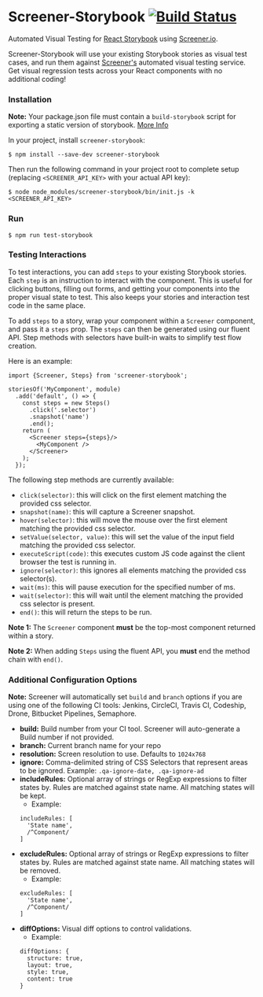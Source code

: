 # Screener-Storybook [![Build Status](https://circleci.com/gh/screener-io/screener-storybook/tree/master.svg?style=shield)](https://circleci.com/gh/screener-io/screener-storybook)

Automated Visual Testing for [React Storybook](https://github.com/kadirahq/react-storybook) using [Screener.io](https://screener.io).

Screener-Storybook will use your existing Storybook stories as visual test cases, and run them against [Screener's](https://screener.io) automated visual testing service. Get visual regression tests across your React components with no additional coding!

### Installation

**Note:** Your package.json file must contain a `build-storybook` script for exporting a static version of storybook. [More Info](https://getstorybook.io/docs/react-storybook/basics/exporting-storybook)

In your project, install `screener-storybook`:

```
$ npm install --save-dev screener-storybook
```

Then run the following command in your project root to complete setup (replacing `<SCREENER_API_KEY>` with your actual API key):

```
$ node node_modules/screener-storybook/bin/init.js -k <SCREENER_API_KEY>
```

### Run

```
$ npm run test-storybook
```

### Testing Interactions

To test interactions, you can add `steps` to your existing Storybook stories. Each `step` is an instruction to interact with the component. This is useful for clicking buttons, filling out forms, and getting your components into the proper visual state to test. This also keeps your stories and interaction test code in the same place.

To add `steps` to a story, wrap your component within a `Screener` component, and pass it a `steps` prop. The `steps` can then be generated using our fluent API. Step methods with selectors have built-in waits to simplify test flow creation.

Here is an example:

```
import {Screener, Steps} from 'screener-storybook';

storiesOf('MyComponent', module)
  .add('default', () => {
    const steps = new Steps()
      .click('.selector')
      .snapshot('name')
      .end();
    return (
      <Screener steps={steps}/>
        <MyComponent />
      </Screener>
    );
  });
  ```

The following step methods are currently available:

- `click(selector)`: this will click on the first element matching the provided css selector.
- `snapshot(name)`: this will capture a Screener snapshot.
- `hover(selector)`: this will move the mouse over the first element matching the provided css selector.
- `setValue(selector, value)`: this will set the value of the input field matching the provided css selector.
- `executeScript(code)`: this executes custom JS code against the client browser the test is running in.
- `ignore(selector)`: this ignores all elements matching the provided css selector(s).
- `wait(ms)`: this will pause execution for the specified number of ms.
- `wait(selector)`: this will wait until the element matching the provided css selector is present.
- `end()`: this will return the steps to be run.

**Note 1:** The `Screener` component **must** be the top-most component returned within a story.

**Note 2:** When adding `Steps` using the fluent API, you **must** end the method chain with `end()`.


### Additional Configuration Options

**Note:** Screener will automatically set `build` and `branch` options if you are using one of the following CI tools: Jenkins, CircleCI, Travis CI, Codeship, Drone, Bitbucket Pipelines, Semaphore.

- **build:** Build number from your CI tool. Screener will auto-generate a Build number if not provided.
- **branch:** Current branch name for your repo
- **resolution:** Screen resolution to use. Defaults to `1024x768`
- **ignore:** Comma-delimited string of CSS Selectors that represent areas to be ignored. Example: `.qa-ignore-date, .qa-ignore-ad`
- **includeRules:** Optional array of strings or RegExp expressions to filter states by. Rules are matched against state name. All matching states will be kept.
    - Example:
    ```
    includeRules: [
      'State name',
      /^Component/
    ]
    ```
- **excludeRules:** Optional array of strings or RegExp expressions to filter states by. Rules are matched against state name. All matching states will be removed.
    - Example:
    ```
    excludeRules: [
      'State name',
      /^Component/
    ]
    ```
- **diffOptions:** Visual diff options to control validations.
    - Example:
    ```
    diffOptions: {
      structure: true,
      layout: true,
      style: true,
      content: true
    }
    ```
